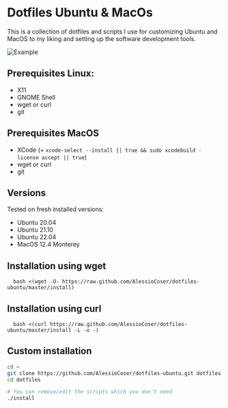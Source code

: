# Dotfiles Ubuntu & MacOs
This is a collection of dotfiles and scripts I use for customizing Ubuntu and MacOS to my liking and setting up the software development tools.

![Example](example.gif)

## Prerequisites Linux:
- X11
- GNOME Shell
- wget or curl
- git

## Prerequisites MacOS
- XCode (+ `xcode-select --install || true && sudo xcodebuild -license accept || true`)
- wget or curl
- git

## Versions
Tested on fresh installed versions:
- Ubuntu 20.04
- Ubuntu 21.10
- Ubuntu 22.04
- MacOS 12.4 Monterey 

## Installation using wget
```
  bash <(wget -O- https://raw.github.com/AlessioCoser/dotfiles-ubuntu/master/install)
```

## Installation using curl
```
  bash <(curl https://raw.github.com/AlessioCoser/dotfiles-ubuntu/master/install -L -o -)
```

## Custom installation
```sh
cd ~
git clone https://github.com/AlessioCoser/dotfiles-ubuntu.git dotfiles
cd dotfiles

# You can remove/edit the scripts which you don't need
./install
```
